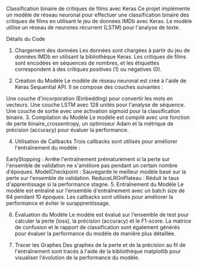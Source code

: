 Classification binaire de critiques de films avec Keras
Ce projet implémente un modèle de réseau neuronal pour effectuer une classification binaire des critiques de films en utilisant le jeu de données IMDb avec Keras. Le modèle utilise un réseau de neurones récurrent (LSTM) pour l'analyse de texte.

Détails du Code
1. Chargement des données
Les données sont chargées à partir du jeu de données IMDb en utilisant la bibliothèque Keras. Les critiques de films sont encodées en séquences de nombres, et les étiquettes correspondent à des critiques positives (1) ou négatives (0).

2. Création du Modèle
Le modèle de réseau neuronal est créé à l'aide de Keras Sequential API. Il se compose des couches suivantes :

Une couche d'incorporation (Embedding) pour convertir les mots en vecteurs.
Une couche LSTM avec 128 unités pour l'analyse de séquence.
Une couche de sortie avec une activation sigmoid pour la classification binaire.
3. Compilation du Modèle
Le modèle est compilé avec une fonction de perte binaire_crossentropy, un optimiseur Adam et la métrique de précision (accuracy) pour évaluer la performance.

4. Utilisation de Callbacks
Trois callbacks sont utilisés pour améliorer l'entraînement du modèle :

EarlyStopping : Arrête l'entraînement prématurément si la perte sur l'ensemble de validation ne s'améliore pas pendant un certain nombre d'époques.
ModelCheckpoint : Sauvegarde le meilleur modèle basé sur la perte sur l'ensemble de validation.
ReduceLROnPlateau : Réduit le taux d'apprentissage si la performance stagne.
5. Entraînement du Modèle
Le modèle est entraîné sur l'ensemble d'entraînement avec un batch size de 64 pendant 10 époques. Les callbacks sont utilisés pour améliorer la performance et éviter le surapprentissage.

6. Évaluation du Modèle
Le modèle est évalué sur l'ensemble de test pour calculer la perte (loss), la précision (accuracy) et le F1-score. La matrice de confusion et le rapport de classification sont également générés pour évaluer la performance du modèle de manière plus détaillée.

7. Tracer les Graphes
Des graphes de la perte et de la précision au fil de l'entraînement sont tracés à l'aide de la bibliothèque matplotlib pour visualiser l'évolution de la performance du modèle.
